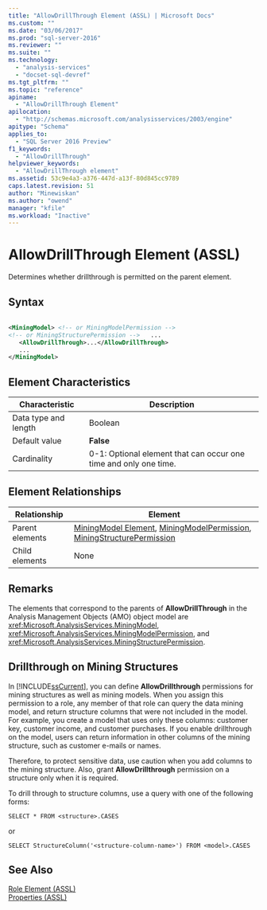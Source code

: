 ```yaml
---
title: "AllowDrillThrough Element (ASSL) | Microsoft Docs"
ms.custom: ""
ms.date: "03/06/2017"
ms.prod: "sql-server-2016"
ms.reviewer: ""
ms.suite: ""
ms.technology: 
  - "analysis-services"
  - "docset-sql-devref"
ms.tgt_pltfrm: ""
ms.topic: "reference"
apiname: 
  - "AllowDrillThrough Element"
apilocation: 
  - "http://schemas.microsoft.com/analysisservices/2003/engine"
apitype: "Schema"
applies_to: 
  - "SQL Server 2016 Preview"
f1_keywords: 
  - "AllowDrillThrough"
helpviewer_keywords: 
  - "AllowDrillThrough element"
ms.assetid: 53c9e4a3-a376-447d-a13f-80d845cc9789
caps.latest.revision: 51
author: "Minewiskan"
ms.author: "owend"
manager: "kfile"
ms.workload: "Inactive"
---
```

# AllowDrillThrough Element (ASSL)
  Determines whether drillthrough is permitted on the parent element.  
  
## Syntax  
  
```xml  
  
<MiningModel> <!-- or MiningModelPermission -->  
<!-- or MiningStructurePermission -->   ...  
   <AllowDrillThrough>...</AllowDrillThrough>  
   ...  
</MiningModel>  
```  
  
## Element Characteristics  
  
|Characteristic|Description|  
|--------------------|-----------------|  
|Data type and length|Boolean|  
|Default value|**False**|  
|Cardinality|0-1: Optional element that can occur one time and only one time.|  
  
## Element Relationships  
  
|Relationship|Element|  
|------------------|-------------|  
|Parent elements|[MiningModel Element](../../../analysis-services/scripting/objects/miningmodel-element-assl.md), [MiningModelPermission](../../../analysis-services/scripting/objects/miningmodelpermission-element-assl.md), [MiningStructurePermission](../../../analysis-services/scripting/objects/miningstructurepermission-element-assl.md)|  
|Child elements|None|  
  
## Remarks  
 The elements that correspond to the parents of **AllowDrillThrough** in the Analysis Management Objects (AMO) object model are <xref:Microsoft.AnalysisServices.MiningModel>, <xref:Microsoft.AnalysisServices.MiningModelPermission>, and <xref:Microsoft.AnalysisServices.MiningStructurePermission>.  
  
## Drillthrough on Mining Structures  
 In [!INCLUDE[ssCurrent](../../../includes/sscurrent-md.md)], you can define **AllowDrillthrough** permissions for mining structures as well as mining models. When you assign this permission to a role, any member of that role can query the data mining model, and return structure columns that were not included in the model. For example, you create a model that uses only these columns: customer key, customer income, and customer purchases. If you enable drillthrough on the model, users can return information in other columns of the mining structure, such as customer e-mails or names.  
  
 Therefore, to protect sensitive data, use caution when you add columns to the mining structure. Also, grant **AllowDrillthrough** permission on a structure only when it is required.  
  
 To drill through to structure columns, use a query with one of the following forms:  
  
 `SELECT * FROM <structure>.CASES`  
  
 or  
  
 `SELECT StructureColumn('<structure-column-name>') FROM <model>.CASES`  
  
## See Also  
 [Role Element &#40;ASSL&#41;](../../../analysis-services/scripting/objects/role-element-assl.md)   
 [Properties &#40;ASSL&#41;](../../../analysis-services/scripting/properties/properties-assl.md)  
  
  
